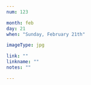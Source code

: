 ```yaml
---
num: 123

month: feb
day: 21
when: "Sunday, February 21th"

imageType: jpg

link: ""
linkname: ""
notes: ""

---
```


